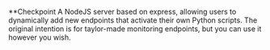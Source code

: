 **Checkpoint
A NodeJS server based on express, allowing users to dynamically add new endpoints that activate their own Python scripts.
The original intention is for taylor-made monitoring endpoints, but you can use it however you wish.
